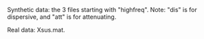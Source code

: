 Synthetic data: the 3 files starting with "highfreq".   Note: "dis" is for dispersive, and "att" is for attenuating.

Real data: Xsus.mat.
